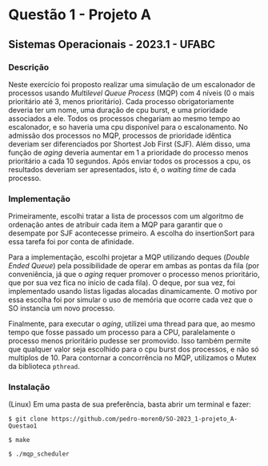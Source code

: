# Questão 1 - Projeto A
## Sistemas Operacionais - 2023.1 - UFABC

### Descrição
Neste exercício foi proposto realizar uma simulação de um escalonador de processos usando _Multilevel Queue Process_ (MQP) com 4 níveis (0 o mais prioritário até 3, menos prioritário). Cada processo obrigatoriamente deveria ter um nome, uma duração de cpu burst, e uma prioridade associados a ele. Todos os processos chegariam ao mesmo tempo ao escalonador, e so haveria uma cpu disponível para o escalonamento. No admissão dos processos no MQP, processos de prioridade idêntica deveriam ser diferenciados por Shortest Job First (SJF). Além disso, uma função de _aging_ deveria aumentar em 1 a prioridade do processo menos prioritário a cada 10 segundos. Após enviar todos os processos a cpu, os resultados deveriam ser apresentados, isto é, o _waiting time_ de cada processo.

### Implementação
Primeiramente, escolhi tratar a lista de processos com um algoritmo de ordenação antes de atribuir cada item a MQP para garantir que o desempate por SJF acontecesse primeiro. A escolha do insertionSort para essa tarefa foi por conta de afinidade.

Para a implementação, escolhi projetar a MQP utilizando deques (_Double Ended Queue_) pela possibilidade de operar em ambas as pontas da fila (por conveniência, já que o _aging_ requer promover o processo menos prioritário, que por sua vez fica no início de cada fila). O deque, por sua vez, foi implementado usando listas ligadas alocadas dinamicamente. O motivo por essa escolha foi por simular o uso de memória que ocorre cada vez que o SO instancia um novo processo.

Finalmente, para executar o _aging_, utilizei uma thread para que, ao mesmo tempo que fosse passado um processo para a CPU, paralelamente o processo menos prioritário pudesse ser promovido. Isso também permite que qualquer valor seja escolhido para o cpu burst dos processos, e não só multiplos de 10. Para contornar a concorrência no MQP, utilizamos o Mutex da biblioteca `pthread`.

### Instalação
(Linux) Em uma pasta de sua preferência, basta abrir um terminal e fazer:

`$ git clone https://github.com/pedro-moren0/SO-2023_1-projeto_A-Questao1`

`$ make`

`$ ./mqp_scheduler`